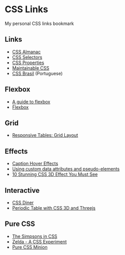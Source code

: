 # CSS Links

My personal CSS links bookmark

## Links

- [CSS Almanac](https://css-tricks.com/almanac/)
- [CSS Selectors](http://www.cheetyr.com/css-selectors)
- [CSS Properties](https://meiert.com/en/indices/css-properties/)
- [Maintainable CSS](http://maintainablecss.com/)
- [CSS Brasil](http://cssbrasil.org/) (Portuguese)

## Flexbox

- [A guide to flexbox](https://css-tricks.com/snippets/css/a-guide-to-flexbox/)
- [Flexbox](https://flexboxfroggy.com/)

## Grid

- [Responsive Tables: Grid Layout](https://codepen.io/tomhodgins/pen/akrRqX)

## Effects

- [Caption Hover Effects](https://tympanus.net/codrops/2013/06/18/caption-hover-effects/)
- [Using custom data attributes and pseudo-elements](https://tympanus.net/codrops/2013/07/05/using-custom-data-attributes-and-pseudo-elements/)
- [10 Stunning CSS 3D Effect You Must See](https://redstapler.co/10-stunning-css-3d-effect-must-see/)

## Interactive

- [CSS Diner](http://flukeout.github.io/)
- [Periodic Table with CSS 3D and Threejs](http://mrdoob.com/lab/javascript/threejs/css3d/periodictable/)

## Pure CSS

- [The Simpsons in CSS](http://pattle.github.io/simpsons-in-css/)
- [Zelda - A CSS Experiment](http://hop.ie/zelda/)
- [Pure CSS Minion](http://cssdeck.com/labs/pure-css-minion)
